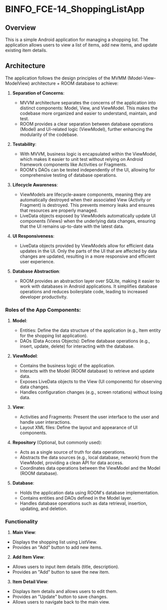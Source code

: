 # BINFO_FCE-14_ShoppingListApp

## Overview
This is a simple Android application for managing a shopping list. The application allows users to view a list of items, add new items, and update existing item details.

## Architecture
The application follows the design principles of the MVMM (Model-View-ModelView) architecture + ROOM database to achieve:

1. **Separation of Concerns**:
   - MVVM architecture separates the concerns of the application into distinct components: Model, View, and ViewModel. This makes the codebase more organized and easier to understand, maintain, and test.
   - ROOM provides a clear separation between database operations (Model) and UI-related logic (ViewModel), further enhancing the modularity of the codebase.

2. **Testability**:
   - With MVVM, business logic is encapsulated within the ViewModel, which makes it easier to unit test without relying on Android framework components like Activities or Fragments.
   - ROOM's DAOs can be tested independently of the UI, allowing for comprehensive testing of database operations.

3. **Lifecycle Awareness**:
   - ViewModels are lifecycle-aware components, meaning they are automatically destroyed when their associated View (Activity or Fragment) is destroyed. This prevents memory leaks and ensures that resources are properly managed.
   - LiveData objects exposed by ViewModels automatically update UI components (Views) when the underlying data changes, ensuring that the UI remains up-to-date with the latest data.

4. **UI Responsiveness**:
   - LiveData objects provided by ViewModels allow for efficient data updates in the UI. Only the parts of the UI that are affected by data changes are updated, resulting in a more responsive and efficient user experience.

5. **Database Abstraction**:
   - ROOM provides an abstraction layer over SQLite, making it easier to work with databases in Android applications. It simplifies database operations and reduces boilerplate code, leading to increased developer productivity.

### Roles of the App Components:

1. **Model**:
   - Entities: Define the data structure of the application (e.g., Item entity for the shopping list application).
   - DAOs (Data Access Objects): Define database operations (e.g., insert, update, delete) for interacting with the database.

2. **ViewModel**:
   - Contains the business logic of the application.
   - Interacts with the Model (ROOM database) to retrieve and update data.
   - Exposes LiveData objects to the View (UI components) for observing data changes.
   - Handles configuration changes (e.g., screen rotations) without losing data.

3. **View**:
   - Activities and Fragments: Present the user interface to the user and handle user interactions.
   - Layout XML files: Define the layout and appearance of UI components.

4. **Repository** (Optional, but commonly used):
   - Acts as a single source of truth for data operations.
   - Abstracts the data sources (e.g., local database, network) from the ViewModel, providing a clean API for data access.
   - Coordinates data operations between the ViewModel and the Model (ROOM database).

5. **Database**:
   - Holds the application data using ROOM's database implementation.
   - Contains entities and DAOs defined in the Model layer.
   - Handles database operations such as data retrieval, insertion, updating, and deletion.


### Functionality

1. **Main View**:
  - Displays the shopping list using ListView.
  - Provides an "Add" button to add new items.
2. **Add Item View**:
  - Allows users to input item details (title, description).
  - Provides an "Add" button to save the new item.
3. **Item Detail View**:
  - Displays item details and allows users to edit them.
  - Provides an "Update" button to save changes.
  - Allows users to navigate back to the main view.


